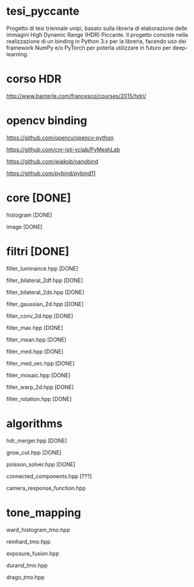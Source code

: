 # tesi_pyccante
Progetto di tesi triennale unipi, basato sulla libreria di elaborazione delle immagini High Dynamic Range (HDR) Piccante.
Il progetto consiste nella realizzazione di un binding in Python 3.x per la libreria, facendo uso dei framework NumPy e/o PyTorch
per poterla utilizzare in futuro per deep-learning.

# corso HDR

http://www.banterle.com/francesco/courses/2015/hdri/

# opencv binding

https://github.com/opencv/opencv-python

https://github.com/cnr-isti-vclab/PyMeshLab

https://github.com/wjakob/nanobind

https://github.com/pybind/pybind11

# core [DONE]

histogram [DONE]

image [DONE]


# filtri [DONE]

filter_luminance.hpp  [DONE]

filter_bilateral_2df.hpp  [DONE]

filter_bilateral_2ds.hpp  [DONE]

filter_gaussian_2d.hpp  [DONE]

filter_conv_2d.hpp  [DONE]

filter_max.hpp  [DONE]

filter_mean.hpp [DONE]

filter_med.hpp  [DONE]

filter_med_vec.hpp [DONE]

filter_mosaic.hpp [DONE]

filter_warp_2d.hpp  [DONE]

filter_rotation.hpp [DONE]

# algorithms

hdr_merger.hpp [DONE]

grow_cut.hpp  [DONE]

poisson_solver.hpp  [DONE]

connected_components.hpp [???]

camera_response_function.hpp 

# tone_mapping

ward_histogram_tmo.hpp 

reinhard_tmo.hpp 

exposure_fusion.hpp 

durand_tmo.hpp 

drago_tmo.hpp 
